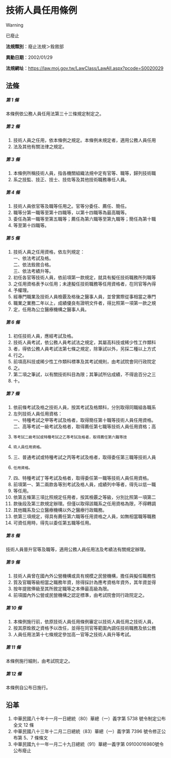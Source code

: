 # 技術人員任用條例
> [!WARNING]
> 已廢止

**法規類別**：廢止法規＞銓敘部

**異動日期**：2002/01/29  

**法規網址**：https://law.moj.gov.tw/LawClass/LawAll.aspx?pcode=S0020029



## 法條
##### 第 1 條
本條例依公務人員任用法第三十三條規定制定之。

##### 第 2 條
1. 技術人員之任用，依本條例之規定。本條例未規定者，適用公務人員任用
1. 法及其他有關法律之規定。

##### 第 3 條
1. 本條例所稱技術人員，指各機關組織法規中定有官等、職等，歸列技術職
1. 系之技監、技正、技士、技佐等及其他技術職務專任人員。

##### 第 4 條
1. 技術人員依官等及職等任用之。官等分委任、薦任、簡任。
1. 職等分第一職等至第十四職等，以第十四職等為最高職等。
1. 委任為第一職等至第五職等；薦任為第六職等至第九職等；簡任為第十職
1. 等至第十四職等。

##### 第 5 條
1. 技術人員之任用資格，依左列規定：  
一、依法考試及格。  
二、依法銓敘合格。  
三、依法考績升等。
1. 初任各官等技術人員，依前項第一款規定，就具有擬任技術職務所列職等
1. 之任用資格表予以任用；未達擬任技術職務等任用資格者，在同官等內得
1. 予權理。
1. 經專門職業及技術人員檢覈及格後之醫事人員，並曾實際從事相當之專門
1. 職業之業務二年以上，成績優良有證明文件者，得比照第一項第一款之規
1. 定，任用為公立醫療機構之醫事人員。

##### 第 6 條
1. 初任技術人員，應經考試及格。
1. 技術人員考試，依公務人員考試法之規定，其屬高科技或稀少性工作類科
1. 者，得依公務人員考試法第七條之規定，除筆試以外，另採二種以上方式
1. 行之。
1. 前項高科技或稀少性工作類科標準及其考試規則，由考試院會同行政院定
1. 之。
1. 第二項之筆試，以有關技術科目為限；其筆試所佔成績，不得逾百分之三
1. 十。

##### 第 7 條
1. 依前條考試及格之技術人員，按其考試及格類科，分別取得同職組各職系
1. 左列技術人員任用資格：  
一、特種考試之甲等考試及格者，取得簡任第十職等技術人員任用資格。  
二、高等考試一級考試及格者，取得薦任第七職等技術人員任用資格；高
1.     等考試二級考試或特種考試之乙等考試及格者，取得薦任第六職等技
1.     術人員任用資格。
1. 三、普通考試或特種考試之丙等考試及格者，取得委任第三職等技術人員
1.     任用資格。
1. 四、特種考試丁等考試及格者，取得委任第一職等技術人員任用資格。
1. 前項第一、第二兩款各等別考試及格人員，成績列中等者，得先以低一職
1. 等任用。
1. 依第五條第三項比照規定任用者，按其檢覈之等級，分別比照第一項第二
1. 款後段及第三款規定辦理。但僅以取得該職系之任用資格為限，不得轉調
1. 其他職系及公立醫療機構以外之醫療行政職務。
1. 依第三項規定，得具有薦任第六職等任用資格之人員，如無相當職等職務
1. 可資任用時，得先以委任第五職等任用。

##### 第 8 條
技術人員晉升官等及職等，適用公務人員任用法及考績法有關規定辦理。

##### 第 9 條
1. 技術人員曾在國內外公營機構或具有規模之民營機構，擔任與擬任職務性
1. 質及官職等級相當之職務年資，除得採計為應考資格年資外，其年資並得
1. 按年提敘俸級至其所敘定職等之本俸最高級為限。
1. 前項國內外公營或民營機構之認定標準，由考試院會同行政院定之。

##### 第 10 條
1. 本條例施行前，依原技術人員任用條例審定以技術人員任用之技術人員，
1. 按其原銓敘之資格予以改任，並得在同官等範圍內調任技術職務及依公務
1. 人員任用法第十七條規定參加高一官等之技術人員升等考試。

##### 第 11 條
本條例施行細則，由考試院定之。

##### 第 12 條
本條例自公布日施行。

## 沿革
1. 中華民國八十年十一月一日總統（80）華總（一）義字第 5738 號令制定公布全文 12 條
1. 中華民國八十三年十二月二日總統（83）華總（一）義字第 7396 號令修正公布第 5、7 條條文
1. 中華民國九十一年一月二十九日總統（91）華總一義字第 09100016980號令公布廢止
